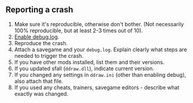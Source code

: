 ## Reporting a crash

1. Make sure it's reproducible, otherwise don't bother. (Not necessarily 100% reproducible, but at least 2-3 times out of 10).
1. [Enable debug.log](debug.md).
1. Reproduce the crash.
1. Attach a savegame and your `debug.log`. Explain clearly what steps are needed to trigger the crash.
1. If you have other mods installed, list them and their versions.
1. If you updated sfall (`ddraw.dll`), indicate current version.
1. If you changed any settings in `ddraw.ini` (other than enabling debug), also attach that file.
1. If you used any cheats, trainers, savegame editors - describe what exactly was changed.
